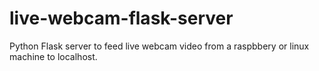 # live-webcam-flask-server
Python Flask server to feed live webcam video from a raspbbery or linux machine to localhost.
